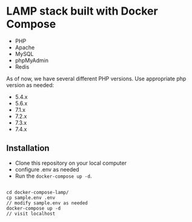 #  LAMP stack built with Docker Compose

* PHP
* Apache
* MySQL
* phpMyAdmin
* Redis

As of now, we have several different PHP versions. Use appropriate php version as needed:

* 5.4.x
* 5.6.x
* 7.1.x
* 7.2.x
* 7.3.x
* 7.4.x


##  Installation
 
* Clone this repository on your local computer
* configure .env as needed 
* Run the `docker-compose up -d`.

```shell

cd docker-compose-lamp/
cp sample.env .env
// modify sample.env as needed
docker-compose up -d
// visit localhost
```